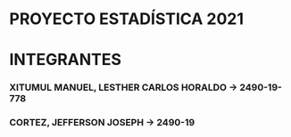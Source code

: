 # PROYECTO ESTADÍSTICA 2021

# INTEGRANTES
### XITUMUL MANUEL, LESTHER CARLOS HORALDO -> 2490-19-778
### CORTEZ, JEFFERSON JOSEPH -> 2490-19
